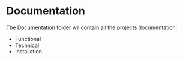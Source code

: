 # Documentation

The Documentation folder wil contain all the projects documentation:
- Functional
- Technical
- Installation
